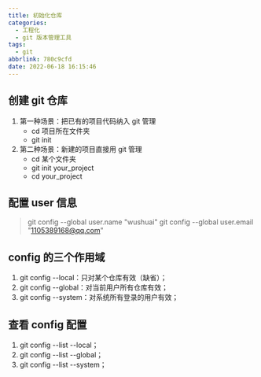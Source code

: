 ```yaml
---
title: 初始化仓库
categories:
  - 工程化
  - git 版本管理工具
tags:
  - git
abbrlink: 780c9cfd
date: 2022-06-18 16:15:46
---
```


## 创建 git 仓库
1. 第一种场景：把已有的项目代码纳入 git 管理
    - cd 项目所在文件夹
    - git init
2. 第二种场景：新建的项目直接用 git 管理
    - cd 某个文件夹
    - git init your_project
    - cd your_project

## 配置 user 信息
>git config --global user.name  "wushuai"
>git config --global user.email "1105389168@qq.com"

## config 的三个作用域
1. git config --local：只对某个仓库有效（缺省）；
2. git config --global：对当前用户所有仓库有效；
3. git config --system：对系统所有登录的用户有效；

## 查看 config 配置
1. git config --list --local；
2. git config --list --global；
3. git config --list --system；
